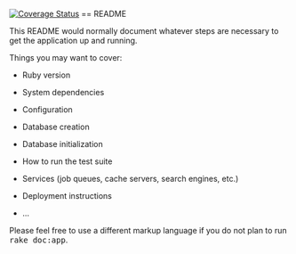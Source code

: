 [![Coverage Status](https://coveralls.io/repos/andela-rchukwumam/Bucketlist/badge.svg?branch=master&service=github)](https://coveralls.io/github/andela-rchukwumam/Bucketlist?branch=master)
== README

This README would normally document whatever steps are necessary to get the
application up and running.

Things you may want to cover:

* Ruby version

* System dependencies

* Configuration

* Database creation

* Database initialization

* How to run the test suite

* Services (job queues, cache servers, search engines, etc.)

* Deployment instructions

* ...


Please feel free to use a different markup language if you do not plan to run
<tt>rake doc:app</tt>.
